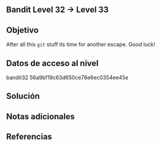 ## Bandit Level 32 → Level 33
## Objetivo
After all this `git` stuff its time for another escape. Good luck!

## Datos de acceso al nivel
bandit32
56a9bf19c63d650ce78e6ec0354ee45e
## Solución
## Notas adicionales
## Referencias
